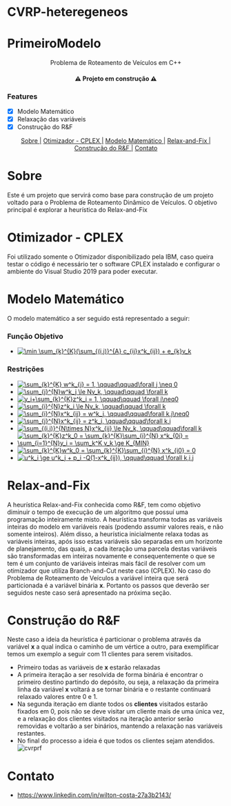 # CVRP-heteregeneos
# PrimeiroModelo
<p align="center">Problema de Roteamento de Veículos em C++</p>
<h4 align="center">
  ⚠️ Projeto em construção ⚠️
</h4>

### Features
- [x] Modelo Matemático
- [x] Relaxação das variáveis
- [x] Construção do R&F
<p align="center">
  <a href="#Sobre">Sobre |</a>
  <a href="#otimizador---cplex">Otimizador - CPLEX |</a>
  <a href="#modelo-matemático">Modelo Matemático |</a>
  <a href="#relax-and-fix">Relax-and-Fix |</a>
  <a href="#construção-do-rf">Construção do R&F |</a>
  <a href="#contato">Contato</a>
</p>

# Sobre

Este é um projeto que servirá como base para construção de um projeto voltado para o Problema de Roteamento Dinâmico de Veículos. 
O objetivo principal é explorar a heurística do Relax-and-Fix

# Otimizador - CPLEX

Foi utilizado somente o Otimizador disponibilizado pela IBM, caso queira testar o código é necessário ter o software CPLEX instalado e configurar o ambiente do Visual Studio 2019
para poder executar.

# Modelo Matemático

O modelo matemático a ser seguido está representado a seguir:
### Função Objetivo
- <a href="https://www.codecogs.com/eqnedit.php?latex=\min&space;\sum_{k}^{K}(\sum_{(i,j)}^{A}&space;c_{ij}x^k_{ij})&space;&plus;&space;e_{k}v_k" target="_blank"><img src="https://latex.codecogs.com/gif.latex?\min&space;\sum_{k}^{K}(\sum_{(i,j)}^{A}&space;c_{ij}x^k_{ij})&space;&plus;&space;e_{k}v_k" title="\min \sum_{k}^{K}(\sum_{(i,j)}^{A} c_{ij}x^k_{ij}) + e_{k}v_k" /></a>
### Restrições
- <a href="https://www.codecogs.com/eqnedit.php?latex=\sum_{k}^{K}&space;w^k_{j}&space;=&space;1,&space;\qquad\qquad\forall&space;j&space;\neq&space;0" target="_blank"><img src="https://latex.codecogs.com/gif.latex?\sum_{k}^{K}&space;w^k_{j}&space;=&space;1,&space;\qquad\qquad\forall&space;j&space;\neq&space;0" title="\sum_{k}^{K} w^k_{j} = 1, \qquad\qquad\forall j \neq 0" /></a>
- <a href="https://www.codecogs.com/eqnedit.php?latex=\sum_{j}^{N}w^k_j&space;\le&space;Nv_k,&space;\qquad\qquad&space;\forall&space;k" target="_blank"><img src="https://latex.codecogs.com/gif.latex?\sum_{j}^{N}w^k_j&space;\le&space;Nv_k,&space;\qquad\qquad&space;\forall&space;k" title="\sum_{j}^{N}w^k_j \le Nv_k, \qquad\qquad \forall k" /></a>
- <a href="https://www.codecogs.com/eqnedit.php?latex=y_i&plus;\sum_{k}^{K}z^k_i&space;=&space;1,&space;\qquad\qquad&space;\forall&space;i\neq0" target="_blank"><img src="https://latex.codecogs.com/gif.latex?y_i&plus;\sum_{k}^{K}z^k_i&space;=&space;1,&space;\qquad\qquad&space;\forall&space;i\neq0" title="y_i+\sum_{k}^{K}z^k_i = 1, \qquad\qquad \forall i\neq0" /></a>
- <a href="https://www.codecogs.com/eqnedit.php?latex=\sum_{i}^{N}z^k_i&space;\le&space;Nv_k,&space;\qquad\qquad&space;\forall&space;k" target="_blank"><img src="https://latex.codecogs.com/gif.latex?\sum_{i}^{N}z^k_i&space;\le&space;Nv_k,&space;\qquad\qquad&space;\forall&space;k" title="\sum_{i}^{N}z^k_i \le Nv_k, \qquad\qquad \forall k" /></a>
- <a href="https://www.codecogs.com/eqnedit.php?latex=\sum_{i}^{N}x^k_{ij}&space;=&space;w^k_j,&space;\qquad\qquad\forall&space;k,j\neq0" target="_blank"><img src="https://latex.codecogs.com/gif.latex?\sum_{i}^{N}x^k_{ij}&space;=&space;w^k_j,&space;\qquad\qquad\forall&space;k,j\neq0" title="\sum_{i}^{N}x^k_{ij} = w^k_j, \qquad\qquad\forall k,j\neq0" /></a>
- <a href="https://www.codecogs.com/eqnedit.php?latex=\sum_{j}^{N}x^k_{ij}&space;=&space;z^k_i,&space;\qquad\qquad\forall&space;k,i" target="_blank"><img src="https://latex.codecogs.com/gif.latex?\sum_{j}^{N}x^k_{ij}&space;=&space;z^k_i,&space;\qquad\qquad\forall&space;k,i" title="\sum_{j}^{N}x^k_{ij} = z^k_i, \qquad\qquad\forall k,i" /></a>
- <a href="https://www.codecogs.com/eqnedit.php?latex=\sum_{(i,j)}^{N\times&space;N}x^k_{ij}&space;\le&space;Nv_k,&space;\qquad\qquad\forall&space;k" target="_blank"><img src="https://latex.codecogs.com/gif.latex?\sum_{(i,j)}^{N\times&space;N}x^k_{ij}&space;\le&space;Nv_k,&space;\qquad\qquad\forall&space;k" title="\sum_{(i,j)}^{N\times N}x^k_{ij} \le Nv_k, \qquad\qquad\forall k" /></a>
- <a href="https://www.codecogs.com/eqnedit.php?latex=\sum_{k}^{K}z^k_0&space;=&space;\sum_{k}^{K}\sum_{i}^{N}&space;x^k_{0i}&space;=&space;\sum_{i=1}^{N}y_i&space;=&space;\sum_k^K&space;v_k&space;\ge&space;K_{MIN}" target="_blank"><img src="https://latex.codecogs.com/gif.latex?\sum_{k}^{K}z^k_0&space;=&space;\sum_{k}^{K}\sum_{i}^{N}&space;x^k_{0i}&space;=&space;\sum_{i=1}^{N}y_i&space;=&space;\sum_k^K&space;v_k&space;\ge&space;K_{MIN}" title="\sum_{k}^{K}z^k_0 = \sum_{k}^{K}\sum_{i}^{N} x^k_{0i} = \sum_{i=1}^{N}y_i = \sum_k^K v_k \ge K_{MIN}" /></a>
- <a href="https://www.codecogs.com/eqnedit.php?latex=\sum_{k}^{K}w^k_0&space;=&space;\sum_{k}^{K}\sum_{i}^{N}&space;x^k_{i0}&space;=&space;0" target="_blank"><img src="https://latex.codecogs.com/gif.latex?\sum_{k}^{K}w^k_0&space;=&space;\sum_{k}^{K}\sum_{i}^{N}&space;x^k_{i0}&space;=&space;0" title="\sum_{k}^{K}w^k_0 = \sum_{k}^{K}\sum_{i}^{N} x^k_{i0} = 0" /></a>
- <a href="https://www.codecogs.com/eqnedit.php?latex=u^k_i&space;\ge&space;u^k_j&space;&plus;&space;p_i&space;-Q(1-x^k_{ij}),&space;\qquad\qquad&space;\forall&space;k,i,j" target="_blank"><img src="https://latex.codecogs.com/gif.latex?u^k_i&space;\ge&space;u^k_j&space;&plus;&space;p_i&space;-Q(1-x^k_{ij}),&space;\qquad\qquad&space;\forall&space;k,i,j" title="u^k_i \ge u^k_j + p_i -Q(1-x^k_{ij}), \qquad\qquad \forall k,i,j" /></a> 

# Relax-and-Fix
A heurística Relax-and-Fix conhecida como R&F, tem como objetivo diminuir o tempo de execução de um algoritmo que possuí uma programação inteiramente misto. A heurística transforma todas as variáveis inteiras do modelo em variáveis reais (podendo assumir valores reais, e não somente inteiros). Além disso, a heurística inicialmente relaxa todas as variáveis inteiras, após isso estas variáveis são separadas em um horizonte de planejamento, das quais, a cada iteração uma parcela destas variáveis são transformadas em inteiras novamente e consequentemente o que se tem é um conjunto de variáveis inteiras mais fácil de resolver com um otimizador que utiliza Branch-and-Cut neste caso (CPLEX). No caso do Problema de Roteamento de Veículos a variável inteira que será particionada é a variável binária **x**. Portanto os passos que deverão ser seguidos neste caso será apresentado na próxima seção.

# Construção do R&F
Neste caso a ideia da heurística é particionar o problema através da variável **x** a qual indica o caminho de um vértice a outro, para exemplificar temos um exemplo a seguir com 11 clientes para serem visitados. 
- Primeiro todas as variáveis de **x** estarão relaxadas
- A primeira iteração a ser resolvida de forma binária é encontrar o primeiro destino partindo do depósito, ou seja, a relaxação da primeira linha da variável **x** voltará a se tornar binária e o restante continuará relaxado valores entre 0 e 1.
- Na segunda iteração em diante todos os **clientes** visitados estarão fixados em 0, pois não se deve visitar um cliente mais de uma única vez, e a relaxação dos clientes visitados na iteração anterior serão removidas e voltarão a ser binários, mantendo a relaxação nas variáveis restantes.
- No final do processo a ideia é que todos os clientes sejam atendidos.  
![cvrprf](https://user-images.githubusercontent.com/14852213/145870663-58a7eaa9-1ab6-4e09-9fab-3fd126a2d738.gif)

# Contato

- https://www.linkedin.com/in/wilton-costa-27a3b2143/

